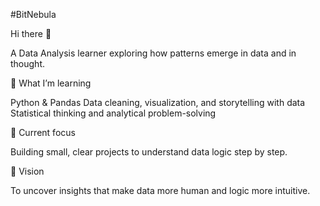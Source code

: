 #BitNebula 

Hi there 👋

A Data Analysis learner exploring how patterns emerge in data and in thought.

🌱 What I’m learning

 Python & Pandas
 Data cleaning, visualization, and storytelling with data
 Statistical thinking and analytical problem-solving

🧠 Current focus

Building small, clear projects to understand data logic step by step.

🚀 Vision

To uncover insights that make data more human and logic more intuitive.


